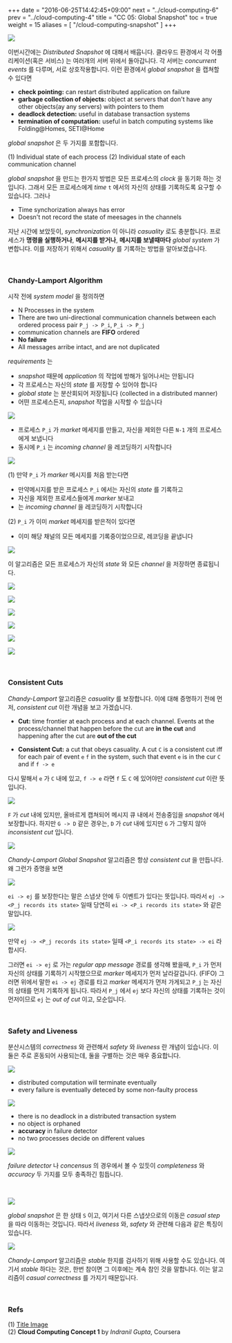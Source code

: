 +++
date = "2016-06-25T14:42:45+09:00"
next = "../cloud-computing-6"
prev = "../cloud-computing-4"
title = "CC 05: Global Snapshot"
toc = true
weight = 15
aliases = [
    "/cloud-computing-snapshot"
]
+++

![](http://ook.co/wp-content/uploads/cloudcomputing.png)

이번시간에는 *Distributed Snapshot* 에 대해서 배웁니다. 클라우드 환경에서 각 어플리케이션(혹은 서비스) 는 여러개의 서버 위에서 돌아갑니다. 각 서버는 *concurrent events* 를 다루며, 서로 상호작용합니다. 이런 환경에서 *global snapshot* 을 캡쳐할 수 있다면

- **check pointing:** can restart distributed application on failure
- **garbage collection of objects:** object at servers that don't have any other objects(ay any servers) with pointers to them
- **deadlock detection:** useful in database transaction systems
- **termination of computation:** useful in batch computing systems like Folding@Homes, SETI@Home

*global snapshot* 은 두 가지를 포함합니다.

(1) Individual state of each process 
(2) Individual state of each communication channel 

*global snapshot* 을 만드는 한가지 방법은 모든 프로세스의 *clock* 을 동기화 하는 것입니다. 그래서 모든 프로세스에게 *time* `t` 에서의 자신의 상태를 기록하도록 요구할 수 있습니다. 그러나

- Time synchorization always has error
- Doesn't not record the state of meesages in the channels

지난 시간에 보았듯이, *synchronization* 이 아니라 *casuality* 로도 충분합니다. 프로세스가 **명령을 실행하거나**, **메시지를 받거나**, **메시지를 보낼때마다** *global system* 가 변합니다. 이를 저장하기 위해서 *casuality* 를 기록하는 방법을 알아보겠습니다.

<br/>

### Chandy-Lamport Algorithm

시작 전에 *system model* 을 정의하면

- N Processes in the system
- There are two uni-directional communication channels between each ordered process pair `P_j -> P_i`, `P_i -> P_j`
- communication channels are **FIFO** ordered
- **No failure**
- All messages arribe intact, and are not duplicated

*requirements* 는

- *snapshot* 때문에 *application* 의 작업에 방해가 일어나서는 안됩니다
- 각 프로세스는 자신의 *state* 를 저장할 수 있어야 합니다
- *global state* 는 분산회되어 저장됩니다 (collected in a distributed manner)
- 어떤 프로세스든지, *snapshot* 작업을 시작할 수 있습니다

![](https://raw.githubusercontent.com/1ambda/1ambda.github.io/master/assets/images/cloud-computing-concept-1/week5/Chandy_Lamport1.png)

- 프로세스 `P_i` 가 *market* 메세지를 만들고, 자신을 제외한 다른 `N-1` 개의 프로세스에게 보냅니다
- 동시에 `P_i` 는 *incoming channel* 을 레코딩하기 시작합니다

![](https://raw.githubusercontent.com/1ambda/1ambda.github.io/master/assets/images/cloud-computing-concept-1/week5/Chandy_Lamport2.png)

(1) 만약 `P_i` 가 *marker* 메시지를 처음 받는다면

- 만약메시지를 받은 프로세스 `P_i` 에서는 자신의 *state* 를 기록하고
- 자신을 제외한 프로세스들에게 *marker* 보내고
- 는 *incoming channel* 을 레코딩하기 시작합니다

(2) `P_i` 가 이미 *market* 메세지를 받은적이 있다면

- 이미 해당 채널의 모든 메세지를 기록중이었으므로, 레코딩을 끝냅니다

![](https://raw.githubusercontent.com/1ambda/1ambda.github.io/master/assets/images/cloud-computing-concept-1/week5/Chandy_Lamport3.png)

이 알고리즘은 모든 프로세스가 자신의 *state* 와 모든 *channel* 을 저장하면 종료됩니다. 

![](https://raw.githubusercontent.com/1ambda/1ambda.github.io/master/assets/images/cloud-computing-concept-1/week5/Chandy_Lamport_Example1.png)

![](https://raw.githubusercontent.com/1ambda/1ambda.github.io/master/assets/images/cloud-computing-concept-1/week5/Chandy_Lamport_Example2.png)

![](https://raw.githubusercontent.com/1ambda/1ambda.github.io/master/assets/images/cloud-computing-concept-1/week5/Chandy_Lamport_Example3.png)

![](https://raw.githubusercontent.com/1ambda/1ambda.github.io/master/assets/images/cloud-computing-concept-1/week5/Chandy_Lamport_Example4.png)

![](https://raw.githubusercontent.com/1ambda/1ambda.github.io/master/assets/images/cloud-computing-concept-1/week5/Chandy_Lamport_Example5.png)

![](https://raw.githubusercontent.com/1ambda/1ambda.github.io/master/assets/images/cloud-computing-concept-1/week5/Chandy_Lamport_Example6.png)

<br/>

### Consistent Cuts

*Chandy-Lamport* 알고리즘은 *casuality* 를 보장합니다. 이에 대해 증명하기 전에 먼저, *consistent cut* 이란 개념을 보고 가겠습니다.

- **Cut:** time frontier at each process and at each channel. Events at the process/channel that happen before the cut are **in the cut** and happening after the cut are **out of the cut**

- **Consistent Cut:** a cut that obeys casuality. A cut `C` is a consistent cut iff for each pair of event `e` `f` in the system, such that event `e` is in the cur `C` and if `f -> e`

다시 말해서 `e` 가 `C` 내에 있고, `f -> e` 라면 `f` 도 `C` 에 있어야만 *consistent cut* 이란 뜻입니다.

![](https://raw.githubusercontent.com/1ambda/1ambda.github.io/master/assets/images/cloud-computing-concept-1/week5/consistent_cut1.png)

`F` 가 *cut* 내에 있지만, 올바르게 캡쳐되어 메시지 큐 내에서 전송중임을 *snapshot* 에서 보장합니다. 하지만 `G -> D` 같은 경우는, `D` 가 *cut* 내에 있지만 `G` 가 그렇지 않아 *inconsistent cut* 입니다.

![](https://raw.githubusercontent.com/1ambda/1ambda.github.io/master/assets/images/cloud-computing-concept-1/week5/consistent_cut2.png)

*Chandy-Lamport Global Snapshot* 알고리즘은 항상 *consistent cut* 을 만듭니다. 왜 그런가 증명을 보면

![](https://raw.githubusercontent.com/1ambda/1ambda.github.io/master/assets/images/cloud-computing-concept-1/week5/Chandy_Lamport_Proof1.png)

`ei -> ej` 를 보장한다는 말은 스냅샷 안에 두 이벤트가 있다는 뜻입니다. 따라서 `ej -> <P_j records its state>` 일때 당연히 `ei -> <P_i records its state>` 와 같은 말입니다.

![](https://raw.githubusercontent.com/1ambda/1ambda.github.io/master/assets/images/cloud-computing-concept-1/week5/Chandy_Lamport_Proof2.png)

만약 `ej -> <P_j records its state>` 일때 `<P_i records its state> -> ei` 라 합시다.

그러면 `ei -> ej` 로 가는 *regular app message* 경로를 생각해 봤을때, `P_i` 가 먼저 자신의 상태를 기록하기 시작했으므로 *marker* 메세지가 먼저 날라갈겁니다. (FIFO) 그러면 위에서 말한 `ei -> ej` 경로를 타고 *marker* 메세지가 먼저 가게되고 `P_j` 는 자신의 상태를 먼저 기록하게 됩니다. 따라서 `P_j` 에서 `ej` 보다 자신의 상태를 기록하는 것이 먼저이므로 `ej` 는 *out of cut* 이고, 모순입니다.

<br/>

### Safety and Liveness

분산시스템의 *correctness* 와 관련해서 *safety* 와 *liveness* 란 개념이 있습니다. 이 둘은 주로 혼동되어 사용되는데, 둘을 구별하는 것은 매우 중요합니다.

![](https://raw.githubusercontent.com/1ambda/1ambda.github.io/master/assets/images/cloud-computing-concept-1/week5/liveness.png)

- distributed computation will terminate eventually 
- every failure is eventually deteced by some non-faulty process

![](https://raw.githubusercontent.com/1ambda/1ambda.github.io/master/assets/images/cloud-computing-concept-1/week5/safety.png)

- there is no deadlock in a distributed transaction system
- no object is orphaned
- **accuracy** in failure detector
- no two processes decide on different values

![](https://raw.githubusercontent.com/1ambda/1ambda.github.io/master/assets/images/cloud-computing-concept-1/week5/liveness_and_safety.png)

*failure detector* 나 *concensus* 의 경우에서 볼 수 있듯이 *completeness* 와 *accuracy* 두 가지를 모두 충족하긴 힘듭니다.

<br/>

![](https://raw.githubusercontent.com/1ambda/1ambda.github.io/master/assets/images/cloud-computing-concept-1/week5/language_of_global_state.png)

*global snapshot* 은 한 상태 `S` 이고, 여기서 다른 스냅샷으로의 이동은 *casual step* 을 따라 이동하는 것입니다. 따라서 *liveness* 와, *safety* 와 관련해 다음과 같은 특징이 있습니다.

![](https://raw.githubusercontent.com/1ambda/1ambda.github.io/master/assets/images/cloud-computing-concept-1/week5/using_global_snapshot.png)


*Chandy-Lamport* 알고리즘은 *stable* 한지를 검사하기 위해 사용할 수도 있습니다. 여기서 *stable* 하다는 것은, 한번 참이면 그 이후에는 계속 참인 것을 말합니다. 이는 알고리즘이 *casual correctness* 를 가지기 때문입니다.

<br/>

### Refs

(1) [Title Image](http://ook.co/solutions/cloud-computing/)  
(2) **Cloud Computing Concept 1** by *Indranil Gupta*, Coursera  
